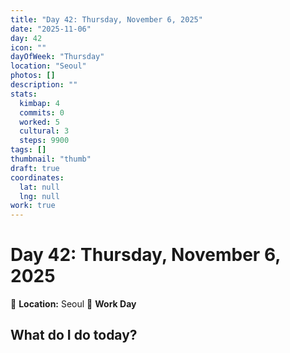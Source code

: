 ```yaml
---
title: "Day 42: Thursday, November 6, 2025"
date: "2025-11-06"
day: 42
icon: ""
dayOfWeek: "Thursday"
location: "Seoul"
photos: []
description: ""
stats:
  kimbap: 4
  commits: 0
  worked: 5
  cultural: 3
  steps: 9900
tags: []
thumbnail: "thumb"
draft: true
coordinates:
  lat: null
  lng: null
work: true
---
```

# Day 42: Thursday, November 6, 2025

📍 **Location:** Seoul
💼 **Work Day**

## What do I do today?



